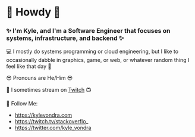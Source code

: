 # 👋 Howdy 🤠

### ✨ I'm Kyle, and I'm a Software Engineer that focuses on systems, infrastructure, and backend ✨

💻 I mostly do systems programming or cloud engineering, but I like to occasionally dabble in graphics, game, or web, or whatever random thing I feel like that day 💽

😎 Pronouns are He/Him 😎

🌟 I sometimes stream on [Twitch](https://twitch.tv/stackoverflo_) 📺

🔗 Follow Me:
- https://kylevondra.com
- https://twitch.tv/stackoverflo_
- https://twitter.com/kyle_vondra

